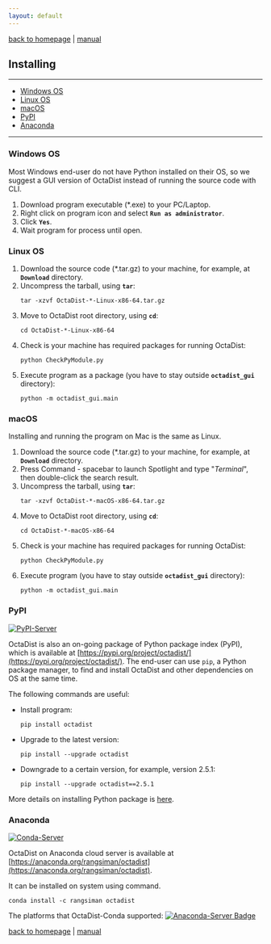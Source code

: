 ```yaml
---
layout: default
---
```

[back to homepage](./) | [manual](./manual.md)

## Installing
***

- [Windows OS](#windows-os)
- [Linux OS](#linux-os)
- [macOS](#macos)
- [PyPI](#pypi)
- [Anaconda](#anaconda)

***

### Windows OS

Most Windows end-user do not have Python installed on their OS, 
so we suggest a GUI version of OctaDist instead of running the source code with CLI.

1. Download program executable (\*.exe) to your PC/Laptop.
2. Right click on program icon and select **`Run as administrator`**.
3. Click **`Yes`**.
4. Wait program for process until open.

### Linux OS

1. Download the source code (*.tar.gz) to your machine, for example, at **`Download`** directory.
2. Uncompress the tarball, using **`tar`**: 
   ```
   tar -xzvf OctaDist-*-Linux-x86-64.tar.gz
   ```
3. Move to OctaDist root directory, using **`cd`**:
   ```
   cd OctaDist-*-Linux-x86-64
   ```
4. Check is your machine has required packages for running OctaDist:
   ```
   python CheckPyModule.py
   ```
5. Execute program as a package (you have to stay outside **`octadist_gui`** directory):
   ```
   python -m octadist_gui.main
   ```

### macOS

Installing and running the program on Mac is the same as Linux.

1. Download the source code (*.tar.gz) to your machine, for example, at **`Download`** directory.
2. Press Command - spacebar to launch Spotlight and type "*Terminal*", then double-click the search result.
3. Uncompress the tarball, using **`tar`**: 
   ```
   tar -xzvf OctaDist-*-macOS-x86-64.tar.gz
   ```
4. Move to OctaDist root directory, using **`cd`**:
   ```
   cd OctaDist-*-macOS-x86-64
   ```
5. Check is your machine has required packages for running OctaDist:
   ```
   python CheckPyModule.py
   ```
6. Execute program (you have to stay outside **`octadist_gui`** directory):
   ```
   python -m octadist_gui.main
   ```

### PyPI  

[![PyPI-Server][PyPI-badge]][PyPI-link]

[PyPI-badge]: https://img.shields.io/pypi/v/octadist.svg
[PyPI-link]: https://pypi.org/project/octadist/

OctaDist is also an on-going package of Python package index (PyPI), which is available at [https://pypi.org/project/octadist/](https://pypi.org/project/octadist/).
The end-user can use `pip`, a Python package manager, to find and install OctaDist and other dependencies on OS at the same time.

The following commands are useful:
- Install program: 
  ```
  pip install octadist
  ```
- Upgrade to the latest version: 
  ```
  pip install --upgrade octadist
  ```
- Downgrade to a certain version, for example, version 2.5.1:
  ```
  pip install --upgrade octadist==2.5.1
  ```

More details on installing Python package is [here](https://packaging.python.org/tutorials/installing-packages/).

### Anaconda 

[![Conda-Server][Conda-badge]][Conda-link]

[Conda-badge]: https://anaconda.org/rangsiman/octadist/badges/version.svg
[Conda-link]: https://anaconda.org/rangsiman/octadist

OctaDist on Anaconda cloud server is available at [https://anaconda.org/rangsiman/octadist](https://anaconda.org/rangsiman/octadist). 

It can be installed on system using command.

```
conda install -c rangsiman octadist 
```

The platforms that OctaDist-Conda supported: [![Anaconda-Server Badge](https://anaconda.org/rangsiman/octadist/badges/platforms.svg)](https://anaconda.org/rangsiman/octadist)

[back to homepage](./) | [manual](./manual.md)
